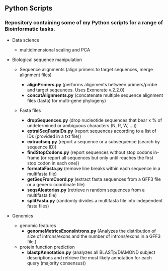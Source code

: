 ## Python Scripts

### Repository containing some of my Python scripts for a range of Bioinformatic tasks.

  - Data science
      - multidimensional scaling and PCA
      
  - Biological sequence manipulation
  
      - Sequence alignments (align primers to target sequences, merge alignment files)
        * __alignPrimers.py__ (performs alignments between primers/probe and target seqeunces. Uses Exonerate v.2.2.0)
        * __concatAlignments.py__ (concatenate multiple sequence alignment files (fasta) for multi-gene phylogeny)
        
      - Fasta files
        * __dropSequences.py__ (drop nucleotide sequences that bear x % of undetermined or ambiguous characters (N, R, W, ...))
        * __extraiSeqFastaIDs.py__ (report sequences according to a list of IDs (provided in a txt file))
        * __extractseq.py__ (report a sequence or a subsequence (search by sequence ID))
        * __findStopCodons.py__ (report sequences without stop codons in-frame (or report all sequences but only until reaches the first stop codon in each one))
        * __formataFasta.py__ (remove line breaks within each sequence in a multifasta file)
        * __getSeqFromCoord.py__ (extract fasta sequences from a GFF3 file or a generic coordinate file)
        * __seqsAleatorias.py__ (retrieve n random sequences from a multifasta file)
        * __splitFasta.py__ (randomly divides a multifasta file into independent fasta files)
        
  - Genomics
      - genomic features
        * __genomeMetricsExonsIntrons.py__ (Analyzes the distribution of size of introns/exons and the number of introns/exons in a GFF3 file.)
      - protein function prediction
        * __blastpAnnotation.py__ (analyzes all BLASTp/DIAMOND subject descriptions and retrieve the most likely annotation for each query (majority consensus))
